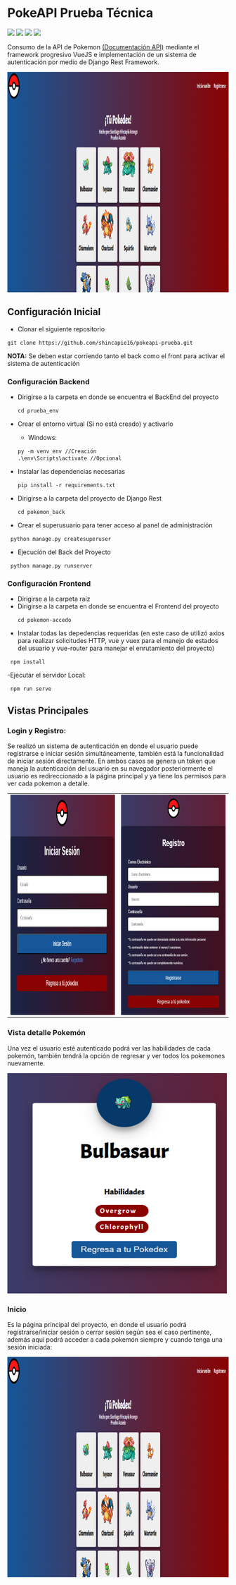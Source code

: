 # PokeAPI Prueba Técnica
![](https://img.shields.io/badge/Code_Backend-Python-informational?style=flat&logo=python&color=4b8bbe)
![](https://img.shields.io/badge/Framework-Django_REST-informational?style=flat&logo=django&color=ff1709)
![](https://img.shields.io/badge/Code_FrontEnd-JavaScript-informational?style=flat&logo=javascript&color=%23F7DF1E)
![](https://img.shields.io/badge/Framework-VueJS-informational?style=flat&logo=vuedotjs&color=%234FC08D)

Consumo de la API de Pokemon [(Documentación API)](https://pokeapi.co) mediante el framework progresivo VueJS e implementación de un sistema de autenticación por medio de Django Rest Framework.
<br>
<div align="center">
  <img src="https://github.com/shincapie16/pokeapi-prueba/blob/master/imagenes/portada.png" width="700" height="500"/>
</div>

## Configuración Inicial

- Clonar el siguiente repositorio
```
git clone https://github.com/shincapie16/pokeapi-prueba.git
```
<b>NOTA:</b> Se deben estar corriendo tanto el back como el front para activar el sistema de autenticación 
### Configuración Backend
- Dirigirse a la carpeta en donde se encuentra el BackEnd del proyecto
  ```
  cd prueba_env
  ```

- Crear el entorno virtual (Si no está creado) y activarlo
  - Windows:
  ```
  py -m venv env //Creación
  .\env\Scripts\activate //Opcional
  ```

- Instalar las dependencias necesarias
  ```
  pip install -r requirements.txt
  ```
- Dirigirse a la carpeta del proyecto de Django Rest
  ```
  cd pokemon_back
  ```
- Crear el superusuario para tener acceso al panel de administración
 ```
  python manage.py createsuperuser
  ```
- Ejecución del Back del Proyecto
 ```
  python manage.py runserver
  ```

### Configuración Frontend
- Dirigirse a la carpeta raíz
- Dirigirse a la carpeta en donde se encuentra el Frontend del proyecto
  ```
  cd pokemon-accedo
  ```
 - Instalar todas las depedencias requeridas (en este caso de utilizó axios para realizar solicitudes HTTP, vue y vuex para el manejo de estados del usuario y vue-router para manejar el enrutamiento del proyecto)
 ```
  npm install
  ```
-Ejecutar el servidor Local:
 ```
  npm run serve
  ```
  
## Vistas Principales
### Login y Registro:
Se realizó un sistema de autenticación en donde el usuario puede registrarse e iniciar sesión simultáneamente, también está la funcionalidad de iniciar sesión directamente. En ambos casos se genera un token que maneja la autenticación del usuario en su navegador posteriormente el usuario es redireccionado a la página principal y ya tiene los permisos para ver cada pokemon a detalle.
<table>
  <tr>
    <td><img src="https://github.com/shincapie16/pokeapi-prueba/blob/master/imagenes/login.png" width="500" height="500"/></td>
    <td><img src="https://github.com/shincapie16/pokeapi-prueba/blob/master/imagenes/registro.png" width="500" height="500"/></td>
  </tr>
</table>

### Vista detalle Pokemón
Una vez el usuario esté autenticado podrá ver las habilidades de cada pokemón, también tendrá la opción de regresar y ver todos los pokemones nuevamente.

<img src="https://github.com/shincapie16/pokeapi-prueba/blob/master/imagenes/pokedetail.png" width="500" height="500"/>

### Inicio
Es la página principal del proyecto, en donde el usuario podrá registrarse/iniciar sesión o cerrar sesión según sea el caso pertinente, además aquí podrá acceder a cada pokemón siempre y cuando tenga una sesión iniciada:

<img src="https://github.com/shincapie16/pokeapi-prueba/blob/master/imagenes/portada.png" width="700" height="500"/>
